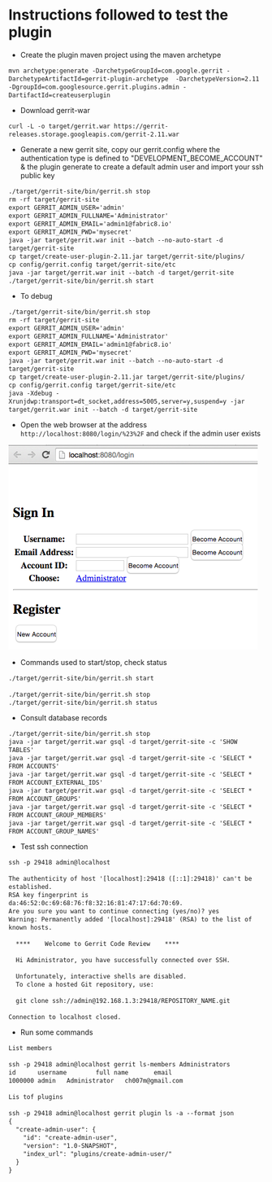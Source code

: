 # Instructions followed to test the plugin

- Create the plugin maven project using the maven archetype


```
mvn archetype:generate -DarchetypeGroupId=com.google.gerrit -DarchetypeArtifactId=gerrit-plugin-archetype  -DarchetypeVersion=2.11 -DgroupId=com.googlesource.gerrit.plugins.admin -DartifactId=createuserplugin
```


- Download gerrit-war

```
curl -L -o target/gerrit.war https://gerrit-releases.storage.googleapis.com/gerrit-2.11.war
```

- Generate a new gerrit site, copy our gerrit.config where the authentication type is defined to "DEVELOPMENT_BECOME_ACCOUNT" & the plugin generate to create a default admin user and import your ssh public key

```
./target/gerrit-site/bin/gerrit.sh stop
rm -rf target/gerrit-site
export GERRIT_ADMIN_USER='admin'
export GERRIT_ADMIN_FULLNAME='Administrator'
export GERRIT_ADMIN_EMAIL='admin1@fabric8.io'
export GERRIT_ADMIN_PWD='mysecret'
java -jar target/gerrit.war init --batch --no-auto-start -d target/gerrit-site
cp target/create-user-plugin-2.11.jar target/gerrit-site/plugins/
cp config/gerrit.config target/gerrit-site/etc
java -jar target/gerrit.war init --batch -d target/gerrit-site
./target/gerrit-site/bin/gerrit.sh start
```

- To debug

```
./target/gerrit-site/bin/gerrit.sh stop
rm -rf target/gerrit-site
export GERRIT_ADMIN_USER='admin'
export GERRIT_ADMIN_FULLNAME='Administrator'
export GERRIT_ADMIN_EMAIL='admin1@fabric8.io'
export GERRIT_ADMIN_PWD='mysecret'
java -jar target/gerrit.war init --batch --no-auto-start -d target/gerrit-site
cp target/create-user-plugin-2.11.jar target/gerrit-site/plugins/
cp config/gerrit.config target/gerrit-site/etc
java -Xdebug -Xrunjdwp:transport=dt_socket,address=5005,server=y,suspend=y -jar target/gerrit.war init --batch -d target/gerrit-site
```

- Open the web browser at the address `http://localhost:8080/login/%23%2F` and check if the admin user exists

![Admin User](admin_user.png)

- Commands used to start/stop, check status

```
./target/gerrit-site/bin/gerrit.sh start

./target/gerrit-site/bin/gerrit.sh stop
./target/gerrit-site/bin/gerrit.sh status
```

- Consult database records

```
./target/gerrit-site/bin/gerrit.sh stop
java -jar target/gerrit.war gsql -d target/gerrit-site -c 'SHOW TABLES'
java -jar target/gerrit.war gsql -d target/gerrit-site -c 'SELECT * FROM ACCOUNTS'
java -jar target/gerrit.war gsql -d target/gerrit-site -c 'SELECT * FROM ACCOUNT_EXTERNAL_IDS'
java -jar target/gerrit.war gsql -d target/gerrit-site -c 'SELECT * FROM ACCOUNT_GROUPS'
java -jar target/gerrit.war gsql -d target/gerrit-site -c 'SELECT * FROM ACCOUNT_GROUP_MEMBERS'
java -jar target/gerrit.war gsql -d target/gerrit-site -c 'SELECT * FROM ACCOUNT_GROUP_NAMES'

```

- Test ssh connection

```
ssh -p 29418 admin@localhost

The authenticity of host '[localhost]:29418 ([::1]:29418)' can't be established.
RSA key fingerprint is da:46:52:0c:69:68:76:f8:32:16:81:47:17:6d:70:69.
Are you sure you want to continue connecting (yes/no)? yes
Warning: Permanently added '[localhost]:29418' (RSA) to the list of known hosts.

  ****    Welcome to Gerrit Code Review    ****

  Hi Administrator, you have successfully connected over SSH.

  Unfortunately, interactive shells are disabled.
  To clone a hosted Git repository, use:

  git clone ssh://admin@192.168.1.3:29418/REPOSITORY_NAME.git

Connection to localhost closed.
```

- Run some commands

```
List members

ssh -p 29418 admin@localhost gerrit ls-members Administrators
id      username        full name       email
1000000 admin   Administrator   ch007m@gmail.com

Lis tof plugins

ssh -p 29418 admin@localhost gerrit plugin ls -a --format json
{
  "create-admin-user": {
    "id": "create-admin-user",
    "version": "1.0-SNAPSHOT",
    "index_url": "plugins/create-admin-user/"
  }
}
```





